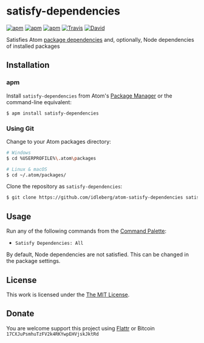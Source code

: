# satisfy-dependencies

[![apm](https://img.shields.io/apm/l/satisfy-dependencies.svg?style=flat-square)](https://atom.io/packages/satisfy-dependencies)
[![apm](https://img.shields.io/apm/v/satisfy-dependencies.svg?style=flat-square)](https://atom.io/packages/satisfy-dependencies)
[![apm](https://img.shields.io/apm/dm/satisfy-dependencies.svg?style=flat-square)](https://atom.io/packages/satisfy-dependencies)
[![Travis](https://img.shields.io/travis/idleberg/atom-satisfy-dependencies.svg?style=flat-square)](https://travis-ci.org/idleberg/atom-satisfy-dependencies)
[![David](https://img.shields.io/david/dev/idleberg/atom-satisfy-dependencies.svg?style=flat-square)](https://david-dm.org/idleberg/atom-satisfy-dependencies?type=dev)

Satisfies Atom [package dependencies](https://www.npmjs.com/package/atom-package-dependencies) and, optionally, Node dependencies of installed packages

## Installation

### apm

Install `satisfy-dependencies` from Atom's [Package Manager](http://flight-manual.atom.io/using-atom/sections/atom-packages/) or the command-line equivalent:

`$ apm install satisfy-dependencies`

### Using Git

Change to your Atom packages directory:

```bash
# Windows
$ cd %USERPROFILE%\.atom\packages

# Linux & macOS
$ cd ~/.atom/packages/
```

Clone the repository as `satisfy-dependencies`:

```bash
$ git clone https://github.com/idleberg/atom-satisfy-dependencies satisfy-dependencies
```

## Usage

Run any of the following commands from the [Command Palette](https://atom.io/docs/latest/getting-started-atom-basics#command-palette):

* `Satisfy Dependencies: All`

By default, Node dependencies are not satisfied. This can be changed in the package settings.

## License

This work is licensed under the [The MIT License](LICENSE.md).

## Donate

You are welcome support this project using [Flattr](https://flattr.com/submit/auto?user_id=idleberg&url=https://github.com/idleberg/atom-satisfy-dependencies) or Bitcoin `17CXJuPsmhuTzFV2k4RKYwpEHVjskJktRd`
